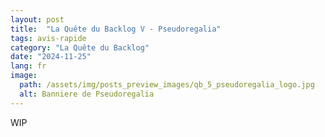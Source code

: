 ```yaml
---
layout: post
title:  "La Quête du Backlog V - Pseudoregalia"
tags: avis-rapide
category: "La Quête du Backlog"
date: "2024-11-25"
lang: fr
image:
  path: /assets/img/posts_preview_images/qb_5_pseudoregalia_logo.jpg
  alt: Banniere de Pseudoregalia
---
```


WIP